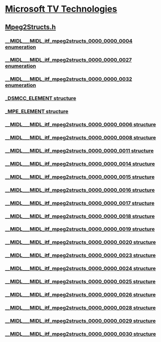 # [Microsoft TV Technologies](../_mstv/index.md)
## [Mpeg2Structs.h](index.md)
### [__MIDL___MIDL_itf_mpeg2structs_0000_0000_0004 enumeration](../mpeg2structs/ne-mpeg2structs-__midl___midl_itf_mpeg2structs_0000_0000_0004.md)
### [__MIDL___MIDL_itf_mpeg2structs_0000_0000_0027 enumeration](../mpeg2structs/ne-mpeg2structs-__midl___midl_itf_mpeg2structs_0000_0000_0027.md)
### [__MIDL___MIDL_itf_mpeg2structs_0000_0000_0032 enumeration](../mpeg2structs/ne-mpeg2structs-__midl___midl_itf_mpeg2structs_0000_0000_0032.md)
### [_DSMCC_ELEMENT structure](../mpeg2structs/ns-mpeg2structs-_dsmcc_element.md)
### [_MPE_ELEMENT structure](../mpeg2structs/ns-mpeg2structs-_mpe_element.md)
### [__MIDL___MIDL_itf_mpeg2structs_0000_0000_0006 structure](../mpeg2structs/ns-mpeg2structs-__midl___midl_itf_mpeg2structs_0000_0000_0006.md)
### [__MIDL___MIDL_itf_mpeg2structs_0000_0000_0008 structure](../mpeg2structs/ns-mpeg2structs-__midl___midl_itf_mpeg2structs_0000_0000_0008.md)
### [__MIDL___MIDL_itf_mpeg2structs_0000_0000_0011 structure](../mpeg2structs/ns-mpeg2structs-__midl___midl_itf_mpeg2structs_0000_0000_0011.md)
### [__MIDL___MIDL_itf_mpeg2structs_0000_0000_0014 structure](../mpeg2structs/ns-mpeg2structs-__midl___midl_itf_mpeg2structs_0000_0000_0014.md)
### [__MIDL___MIDL_itf_mpeg2structs_0000_0000_0015 structure](../mpeg2structs/ns-mpeg2structs-__midl___midl_itf_mpeg2structs_0000_0000_0015.md)
### [__MIDL___MIDL_itf_mpeg2structs_0000_0000_0016 structure](../mpeg2structs/ns-mpeg2structs-__midl___midl_itf_mpeg2structs_0000_0000_0016.md)
### [__MIDL___MIDL_itf_mpeg2structs_0000_0000_0017 structure](../mpeg2structs/ns-mpeg2structs-__midl___midl_itf_mpeg2structs_0000_0000_0017.md)
### [__MIDL___MIDL_itf_mpeg2structs_0000_0000_0018 structure](../mpeg2structs/ns-mpeg2structs-__midl___midl_itf_mpeg2structs_0000_0000_0018.md)
### [__MIDL___MIDL_itf_mpeg2structs_0000_0000_0019 structure](../mpeg2structs/ns-mpeg2structs-__midl___midl_itf_mpeg2structs_0000_0000_0019.md)
### [__MIDL___MIDL_itf_mpeg2structs_0000_0000_0020 structure](../mpeg2structs/ns-mpeg2structs-__midl___midl_itf_mpeg2structs_0000_0000_0020.md)
### [__MIDL___MIDL_itf_mpeg2structs_0000_0000_0023 structure](../mpeg2structs/ns-mpeg2structs-__midl___midl_itf_mpeg2structs_0000_0000_0023.md)
### [__MIDL___MIDL_itf_mpeg2structs_0000_0000_0024 structure](../mpeg2structs/ns-mpeg2structs-__midl___midl_itf_mpeg2structs_0000_0000_0024.md)
### [__MIDL___MIDL_itf_mpeg2structs_0000_0000_0025 structure](../mpeg2structs/ns-mpeg2structs-__midl___midl_itf_mpeg2structs_0000_0000_0025.md)
### [__MIDL___MIDL_itf_mpeg2structs_0000_0000_0026 structure](../mpeg2structs/ns-mpeg2structs-__midl___midl_itf_mpeg2structs_0000_0000_0026.md)
### [__MIDL___MIDL_itf_mpeg2structs_0000_0000_0028 structure](../mpeg2structs/ns-mpeg2structs-__midl___midl_itf_mpeg2structs_0000_0000_0028.md)
### [__MIDL___MIDL_itf_mpeg2structs_0000_0000_0029 structure](../mpeg2structs/ns-mpeg2structs-__midl___midl_itf_mpeg2structs_0000_0000_0029.md)
### [__MIDL___MIDL_itf_mpeg2structs_0000_0000_0030 structure](../mpeg2structs/ns-mpeg2structs-__midl___midl_itf_mpeg2structs_0000_0000_0030.md)
